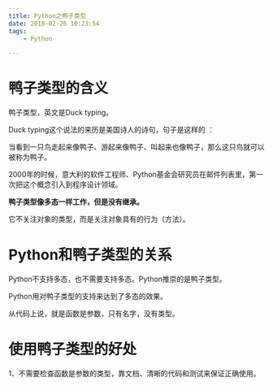 ```yaml
---
title: Python之鸭子类型
date: 2018-02-26 10:23:54
tags:
	- Python

---
```




# 鸭子类型的含义

鸭子类型，英文是Duck typing。

Duck typing这个说法的来历是美国诗人的诗句，句子是这样的 ：

当看到一只鸟走起来像鸭子、游起来像鸭子、叫起来也像鸭子，那么这只鸟就可以被称为鸭子。

2000年的时候，意大利的软件工程师、Python基金会研究员在邮件列表里，第一次把这个概念引入到程序设计领域。

**鸭子类型像多态一样工作，但是没有继承。**

它不关注对象的类型，而是关注对象具有的行为（方法）。

# Python和鸭子类型的关系

Python不支持多态，也不需要支持多态。Python推崇的是鸭子类型。

Python用对鸭子类型的支持来达到了多态的效果。

从代码上说，就是函数是参数，只有名字，没有类型。



# 使用鸭子类型的好处

1、不需要检查函数是参数的类型，靠文档、清晰的代码和测试来保证正确使用。



